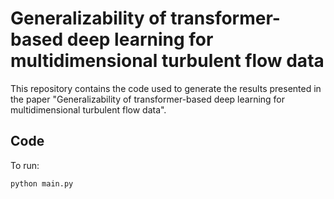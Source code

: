 # Generalizability of transformer-based deep learning for multidimensional turbulent flow data

This repository contains the code used to generate the results presented in the paper "Generalizability of transformer-based deep learning for multidimensional turbulent flow data".

## Code
To run:
```
python main.py
```



